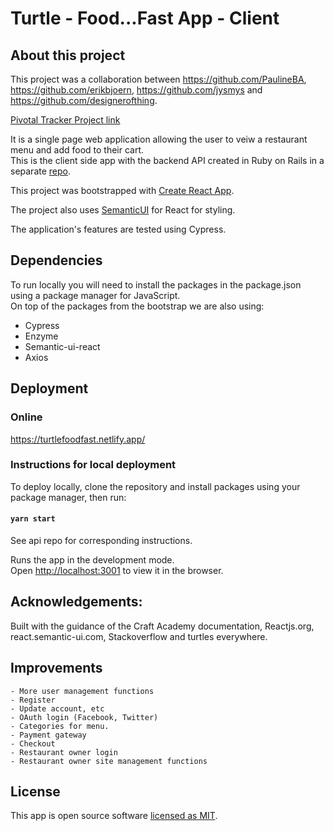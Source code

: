 # Turtle - Food...Fast App - Client

## About this project
This project was a collaboration between https://github.com/PaulineBA, https://github.com/erikbjoern, https://github.com/jysmys and https://github.com/designerofthing.

[Pivotal Tracker Project link](https://www.pivotaltracker.com/n/projects/2447118) 

It is a single page web application allowing the user to veiw a restaurant menu and add food to their cart.<br>
This is the client side app with the backend API created in Ruby on Rails in a separate [repo](https://github.com/CraftAcademy/slowfood-api-team-1-april-2020).

This project was bootstrapped with [Create React App](https://github.com/facebook/create-react-app).

The project also uses [SemanticUI](https://react.semantic-ui.com/) for React for styling.

The application's features are tested using Cypress.<br>


## Dependencies
To run locally you will need to install the packages in the package.json using a package manager for JavaScript.<br>
On top of the packages from the bootstrap we are also using:
- Cypress
- Enzyme
- Semantic-ui-react
- Axios


## Deployment
### Online
https://turtlefoodfast.netlify.app/
### Instructions for local deployment
To deploy locally, clone the repository and install packages using your package manager, then run:
#### `yarn start`
See api repo for corresponding instructions.

Runs the app in the development mode.<br />
Open [http://localhost:3001](http://localhost:3001) to view it in the browser.

## Acknowledgements:<br>
Built with the guidance of the Craft Academy documentation, Reactjs.org, react.semantic-ui.com, Stackoverflow and turtles everywhere. 

## Improvements
    - More user management functions
    - Register
    - Update account, etc
    - OAuth login (Facebook, Twitter)
    - Categories for menu.
    - Payment gateway
    - Checkout
    - Restaurant owner login
    - Restaurant owner site management functions

## License
This app is open source software [licensed as MIT](https://mit-license.org/).
